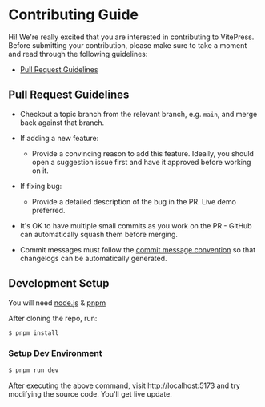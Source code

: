 # Contributing Guide

Hi! We're really excited that you are interested in contributing to VitePress. Before submitting your contribution, please make sure to take a moment and read through the following guidelines:

- [Pull Request Guidelines](#pull-request-guidelines)

## Pull Request Guidelines

- Checkout a topic branch from the relevant branch, e.g. `main`, and merge back against that branch.

- If adding a new feature:

  - Provide a convincing reason to add this feature. Ideally, you should open a suggestion issue first and have it approved before working on it.

- If fixing bug:

  - Provide a detailed description of the bug in the PR. Live demo preferred.

- It's OK to have multiple small commits as you work on the PR - GitHub can automatically squash them before merging.

- Commit messages must follow the [commit message convention](./commit-convention.md) so that changelogs can be automatically generated.

## Development Setup

You will need [node.js](https://nodejs.org) & [pnpm](https://pnpm.io)

After cloning the repo, run:

```sh
$ pnpm install
```

### Setup Dev Environment

```sh
$ pnpm run dev
```

After executing the above command, visit http://localhost:5173 and try modifying the source code. You'll get live update.
